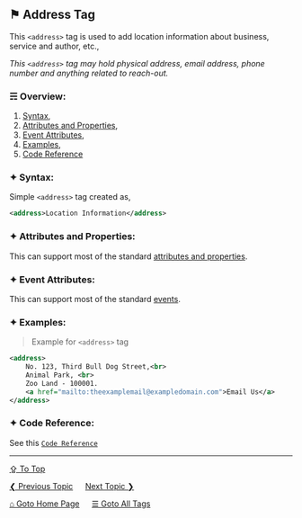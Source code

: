 ## &#9873; Address Tag
This `<address>` tag is used to add location information about business, service and author, etc.,

*This `<address>` tag may hold physical address, email address, phone number and anything related to reach-out.*

### &#9780; Overview:
1. [Syntax](#-syntax),
2. [Attributes and Properties](#-attributes-and-properties),
3. [Event Attributes](#-event-attributes),
4. [Examples](#-examples),
5. [Code Reference](#-code-reference)

### &#10022; Syntax:

Simple `<address>` tag created as, 
```xml
<address>Location Information</address>
```

### &#10022; Attributes and Properties:
This can support most of the standard [attributes and properties](../docs/attributes-and-properties.md).

### &#10022; Event Attributes:
This can support most of the standard [events](../docs/events.md).

### &#10022; Examples:
> Example for `<address>` tag
```xml
<address>
	No. 123, Third Bull Dog Street,<br>
	Animal Park, <br>
	Zoo Land - 100001.
	<a href="mailto:theexamplemail@exampledomain.com">Email Us</a>
</address>
```

### &#10022; Code Reference:
See this [`Code Reference`](../code/address-tag.html)

---
[&#8682; To Top](#-address-tag)

[&#10094; Previous Topic](./abbr-tag.md) &emsp; [Next Topic &#10095;](./area-tag.md)

[&#8962; Goto Home Page](../README.md) &emsp; [&#9776; Goto All Tags](../all-tags.md)
